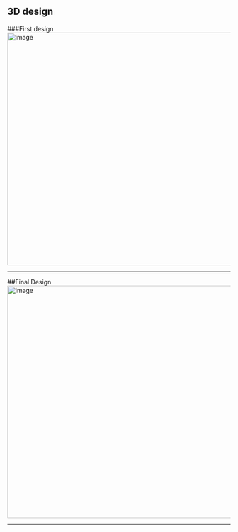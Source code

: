 ## 3D design
###First design
<img width="1034" height="525" alt="image" src="https://github.com/user-attachments/assets/e9f6bcf1-d10c-48e9-bc7b-88f340906797" />

---
##Final Design
<img width="1034" height="524" alt="image" src="https://github.com/user-attachments/assets/5a01c5b4-f6ae-4885-af11-c5c7d959d11c" />

---
